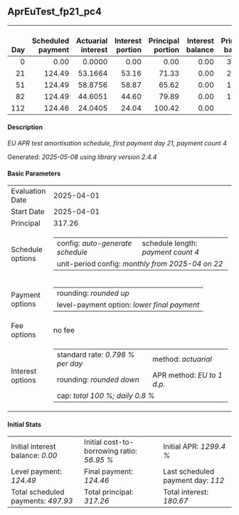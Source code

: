 <h2>AprEuTest_fp21_pc4</h2>
<table>
    <thead style="vertical-align: bottom;">
        <th style="text-align: right;">Day</th>
        <th style="text-align: right;">Scheduled payment</th>
        <th style="text-align: right;">Actuarial interest</th>
        <th style="text-align: right;">Interest portion</th>
        <th style="text-align: right;">Principal portion</th>
        <th style="text-align: right;">Interest balance</th>
        <th style="text-align: right;">Principal balance</th>
        <th style="text-align: right;">Total actuarial interest</th>
        <th style="text-align: right;">Total interest</th>
        <th style="text-align: right;">Total principal</th>
    </thead>
    <tr style="text-align: right;">
        <td class="ci00">0</td>
        <td class="ci01" style="white-space: nowrap;">0.00</td>
        <td class="ci02">0.0000</td>
        <td class="ci03">0.00</td>
        <td class="ci04">0.00</td>
        <td class="ci05">0.00</td>
        <td class="ci06">317.26</td>
        <td class="ci07">0.0000</td>
        <td class="ci08">0.00</td>
        <td class="ci09">0.00</td>
    </tr>
    <tr style="text-align: right;">
        <td class="ci00">21</td>
        <td class="ci01" style="white-space: nowrap;">124.49</td>
        <td class="ci02">53.1664</td>
        <td class="ci03">53.16</td>
        <td class="ci04">71.33</td>
        <td class="ci05">0.00</td>
        <td class="ci06">245.93</td>
        <td class="ci07">53.1664</td>
        <td class="ci08">53.16</td>
        <td class="ci09">71.33</td>
    </tr>
    <tr style="text-align: right;">
        <td class="ci00">51</td>
        <td class="ci01" style="white-space: nowrap;">124.49</td>
        <td class="ci02">58.8756</td>
        <td class="ci03">58.87</td>
        <td class="ci04">65.62</td>
        <td class="ci05">0.00</td>
        <td class="ci06">180.31</td>
        <td class="ci07">112.0421</td>
        <td class="ci08">112.03</td>
        <td class="ci09">136.95</td>
    </tr>
    <tr style="text-align: right;">
        <td class="ci00">82</td>
        <td class="ci01" style="white-space: nowrap;">124.49</td>
        <td class="ci02">44.6051</td>
        <td class="ci03">44.60</td>
        <td class="ci04">79.89</td>
        <td class="ci05">0.00</td>
        <td class="ci06">100.42</td>
        <td class="ci07">156.6472</td>
        <td class="ci08">156.63</td>
        <td class="ci09">216.84</td>
    </tr>
    <tr style="text-align: right;">
        <td class="ci00">112</td>
        <td class="ci01" style="white-space: nowrap;">124.46</td>
        <td class="ci02">24.0405</td>
        <td class="ci03">24.04</td>
        <td class="ci04">100.42</td>
        <td class="ci05">0.00</td>
        <td class="ci06">0.00</td>
        <td class="ci07">180.6877</td>
        <td class="ci08">180.67</td>
        <td class="ci09">317.26</td>
    </tr>
</table>
<h4>Description</h4>
<p><i>EU APR test amortisation schedule, first payment day 21, payment count 4</i></p>
<p>Generated: <i>2025-05-08 using library version 2.4.4</i></p>
<h4>Basic Parameters</h4>
<table>
    <tr>
        <td>Evaluation Date</td>
        <td>2025-04-01</td>
    </tr>
    <tr>
        <td>Start Date</td>
        <td>2025-04-01</td>
    </tr>
    <tr>
        <td>Principal</td>
        <td>317.26</td>
    </tr>
    <tr>
        <td>Schedule options</td>
        <td>
            <table>
                <tr>
                    <td>config: <i>auto-generate schedule</i></td>
                    <td>schedule length: <i><i>payment count</i> 4</i></td>
                </tr>
                <tr>
                    <td colspan="2" style="white-space: nowrap;">unit-period config: <i>monthly from 2025-04 on 22</i></td>
                </tr>
            </table>
        </td>
    </tr>
    <tr>
        <td>Payment options</td>
        <td>
            <table>
                <tr>
                    <td>rounding: <i>rounded up</i></td>
                </tr>
                <tr>
                    <td>level-payment option: <i>lower&nbsp;final&nbsp;payment</i></td>
                </tr>
            </table>
        </td>
    </tr>
    <tr>
        <td>Fee options</td>
        <td>no fee
        </td>
    </tr>
    <tr>
        <td>Interest options</td>
        <td>
            <table>
                <tr>
                    <td>standard rate: <i>0.798 % per day</i></td>
                    <td>method: <i>actuarial</i></td>
                </tr>
                <tr>
                    <td>rounding: <i>rounded down</i></td>
                    <td>APR method: <i>EU to 1 d.p.</i></td>
                </tr>
                <tr>
                    <td colspan="2">cap: <i>total 100 %; daily 0.8 %</td>
                </tr>
            </table>
        </td>
    </tr>
</table>
<h4>Initial Stats</h4>
<table>
    <tr>
        <td>Initial interest balance: <i>0.00</i></td>
        <td>Initial cost-to-borrowing ratio: <i>56.95 %</i></td>
        <td>Initial APR: <i>1299.4 %</i></td>
    </tr>
    <tr>
        <td>Level payment: <i>124.49</i></td>
        <td>Final payment: <i>124.46</i></td>
        <td>Last scheduled payment day: <i>112</i></td>
    </tr>
    <tr>
        <td>Total scheduled payments: <i>497.93</i></td>
        <td>Total principal: <i>317.26</i></td>
        <td>Total interest: <i>180.67</i></td>
    </tr>
</table>